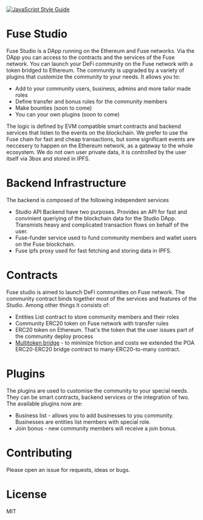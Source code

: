 [![JavaScript Style Guide](https://cdn.rawgit.com/standard/standard/master/badge.svg)](https://github.com/standard/standard)

# Fuse Studio
Fuse Studio is a DApp running on the Ethereum and Fuse networks. Via the DApp you can access to the contracts and the services of the Fuse network. You can launch your DeFi community on the Fuse network with a token bridged to Ethereum. The community is upgraded by a variety of plugins that customize the community to your needs.  It allows you to:
- Add to your community users, business, admins and more tailor made roles
- Define transfer and bonus rules for the community members
- Make bounties (soon to come)
- You can your own plugins (soon to come)

The logic is defined by EVM compatible smart contracts and backend services that listen to the events on the blockchain. We prefer to use the Fuse chain for fast and cheap transactions, but some significant events are neccesery to happen on the Ethereum network, as a gateway to the whole ecosystem. We do not own user private data, it is controlled by the user itself via 3box and stored in IPFS.

# Backend Infrastructure
The backend is composed of the following independent services
- Studio API Backend have two purposes. Provides an API for fast and convinient queriying of the blockchain data for the Studio DApp. Transmists heavy and complicated transaction flows on behalf of the user.
- Fuse-funder service used to fund community members and wallet users on the Fuse blockchain.
- Fuse ipfs proxy used for fast fetching and storing data in IPFS.

# Contracts
Fuse studio is aimed to launch DeFi communities on Fuse network. The community contract binds together most of the services and features of the Studio. Among other things it consists of:
- Entities List contract to store community members and their roles
- Community ERC20 token on Fuse network with transfer rules
- ERC20 token on Ethereum. That's the token that the user issues part of the community deploy process
- [Multitoken bridge](https://docs.fuse.io/docs/developers/important-smart-contracts/major-deployed-contracts) - to minimize friction and costs we extended the POA ERC20-ERC20 bridge contract to many-ERC20-to-many contract.

# Plugins
The plugins are used to customise the community to your special needs. They can be smart contracts, backend services or the integration of two. The available plugins now are:
- Business list - allows you to add businesses to you community. Businesses are entities list members with special role.
- Join bonus - new community members will receive a join bonus.

# Contributing

Please open an issue for requests, ideas or bugs.

# License
MIT
